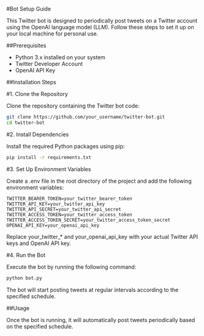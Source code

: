 #Bot Setup Guide

This Twitter bot is designed to periodically post tweets on a Twitter account using the OpenAI language model (LLM). Follow these steps to set it up on your local machine for personal use.

##Prerequisites

- Python 3.x installed on your system
- Twitter Developer Account
- OpenAI API Key

##Installation Steps

#1. Clone the Repository

Clone the repository containing the Twitter bot code:

```bash
git clone https://github.com/your_username/twitter-bot.git
cd twitter-bot
```

#2. Install Dependencies

Install the required Python packages using pip:

```bash
pip install -r requirements.txt
```

#3. Set Up Environment Variables

Create a .env file in the root directory of the project and add the following environment variables:

```plaintext
TWITTER_BEARER_TOKEN=your_twitter_bearer_token
TWITTER_API_KEY=your_twitter_api_key
TWITTER_API_SECRET=your_twitter_api_secret
TWITTER_ACCESS_TOKEN=your_twitter_access_token
TWITTER_ACCESS_TOKEN_SECRET=your_twitter_access_token_secret
OPENAI_API_KEY=your_openai_api_key
```
Replace your_twitter_* and your_openai_api_key with your actual Twitter API keys and OpenAI API key.

#4. Run the Bot

Execute the bot by running the following command:

```bash
python bot.py
```

The bot will start posting tweets at regular intervals according to the specified schedule.

##Usage

Once the bot is running, it will automatically post tweets periodically based on the specified schedule.
